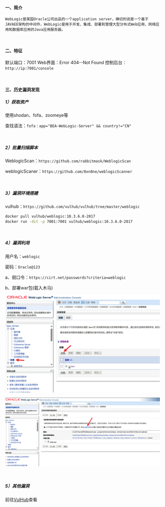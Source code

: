 #### 一、简介

```
WebLogic是美国Oracle公司出品的一个application server，确切的说是一个基于JAVAEE架构的中间件，WebLogic是用于开发、集成、部署和管理大型分布式Web应用、网络应用和数据库应用的Java应用服务器。
```

<br/>

#### 二、特征

默认端口：7001
Web界面：Error 404--Not Found
控制后台：`http://ip:7001/console`

<br/>

#### 三、历史漏洞发现

##### 1）获取资产

使用shodan、fofa、zoomeye等

查找语法：`fofa：app="BEA-WebLogic-Server" && country!="CN"`

<br/>

##### 2）批量扫描脚本

WeblogicScan：`https://github.com/rabbitmask/WeblogicScan`

weblogicScaner：`https://github.com/0xn0ne/weblogicScanner`

<br/>

##### 3）漏洞环境搭建

vulhub：`https://github.com/vulhub/vulhub/tree/master/weblogic`

```sh
docker pull vulhub/weblogic:10.3.6.0-2017
docker run -dit -p 7001:7001 vulhub/weblogic:10.3.6.0-2017
```

<br/>

##### 4）漏洞利用

用户名：`weblogic`

密码：`Oracle@123`

a、弱口令：`https://cirt.net/passwords?criteria=weblogic`

b、部署war包(载入木马)

![截图](pic/9d36e16a65d6d11dff32db67b13eb2da.png)

![截图](pic/b12ef311d8adac8089c5cebb612ffd1e.png)

<br/>

##### 5）其他漏洞

前往[VulHub](https://github.com/vulhub/vulhub/tree/master)查看
